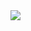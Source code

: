 <img src="https://capsule-render.vercel.app/api?type=waving&¨color=C71585&height=120&section=header"/>
